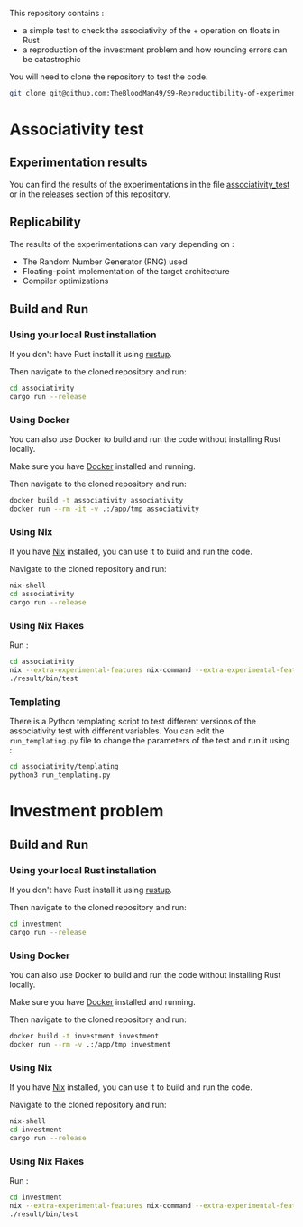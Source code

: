 
This repository contains :

- a simple test to check the associativity of the + operation on floats in Rust
- a reproduction of the investment problem and how rounding errors can be catastrophic

You will need to clone the repository to test the code.

```bash
git clone git@github.com:TheBloodMan49/S9-Reproductibility-of-experimentations.git
```

# Associativity test

## Experimentation results

You can find the results of the experimentations in the file [associativity_test](associativity/associativity_test_original.txt) or in the [releases](https://github.com/TheBloodMan49/S9-Reproductibility-of-experimentations/releases) section of this repository.

## Replicability

The results of the experimentations can vary depending on :
- The Random Number Generator (RNG) used
- Floating-point implementation of the target architecture
- Compiler optimizations

## Build and Run

### Using your local Rust installation

If you don't have Rust install it using [rustup](https://rustup.rs/).

Then navigate to the cloned repository and run:

```bash
cd associativity
cargo run --release
```

### Using Docker

You can also use Docker to build and run the code without installing Rust locally.

Make sure you have [Docker](https://get.docker.com/) installed and running.

Then navigate to the cloned repository and run:

```bash
docker build -t associativity associativity
docker run --rm -it -v .:/app/tmp associativity
```

### Using Nix

If you have [Nix](https://nixos.org/download.html) installed, you can use it to build and run the code.

Navigate to the cloned repository and run:

```bash
nix-shell
cd associativity
cargo run --release
```

### Using Nix Flakes

Run :

```bash
cd associativity
nix --extra-experimental-features nix-command --extra-experimental-features flakes build
./result/bin/test
```

### Templating

There is a Python templating script to test different versions of the associativity test with different variables. You can edit the `run_templating.py` file to change the parameters of the test and run it using :

```bash
cd associativity/templating
python3 run_templating.py
```

# Investment problem

## Build and Run

### Using your local Rust installation

If you don't have Rust install it using [rustup](https://rustup.rs/).

Then navigate to the cloned repository and run:

```bash
cd investment
cargo run --release
```

### Using Docker

You can also use Docker to build and run the code without installing Rust locally.

Make sure you have [Docker](https://get.docker.com/) installed and running.

Then navigate to the cloned repository and run:

```bash
docker build -t investment investment
docker run --rm -v .:/app/tmp investment
```

### Using Nix

If you have [Nix](https://nixos.org/download.html) installed, you can use it to build and run the code.

Navigate to the cloned repository and run:

```bash
nix-shell
cd investment
cargo run --release
```

### Using Nix Flakes

Run :

```bash
cd investment
nix --extra-experimental-features nix-command --extra-experimental-features flakes build
./result/bin/test
```

